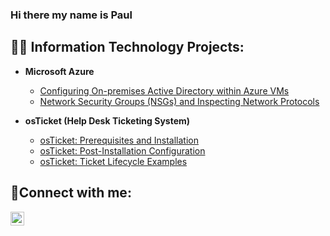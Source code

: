 ### Hi there my name is Paul
<h2>👨‍💻 Information Technology Projects:</h2>


- <b>Microsoft Azure</b>
  - [Configuring On-premises Active Directory within Azure VMs](https://github.com/Belnavis10/configure-ad)
  - [Network Security Groups (NSGs) and Inspecting Network Protocols](https://github.com/Belnavis10/azure-network-protocols)

- <b>osTicket (Help Desk Ticketing System)</b>
  - [osTicket: Prerequisites and Installation](https://github.com/Belnavis10/osticket-prereqs)
  - [osTicket: Post-Installation Configuration](https://github.com/Belnavis10/post-install-config)
  - [osTicket: Ticket Lifecycle Examples](https://github.com/Belnavis10/ticket-lifecycle) 
<h2>🤳Connect with me:</h2>


[<img align="left" alt="paul-belnavis | LinkedIn" width="22px" src="https://cdn.jsdelivr.net/npm/simple-icons@v3/icons/linkedin.svg" />][linkedin]



[linkedin]: https://linkedin.com/in/paul-belnavis
<!--
**Belnavis10/Belnavis10** is a ✨ _special_ ✨ repository because its `README.md` (this file) appears on your GitHub profile.

Here are some ideas to get you started:

- 🔭 I’m currently working on ...
- 🌱 I’m currently learning ...
- 👯 I’m looking to collaborate on ...
- 🤔 I’m looking for help with ...
- 💬 Ask me about ...
- 📫 How to reach me: ...
- 😄 Pronouns: ...
- ⚡ Fun fact: ...
-->
